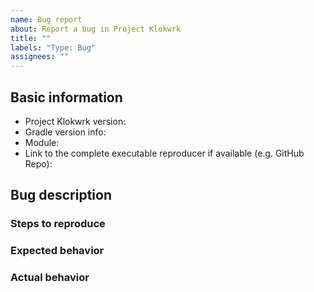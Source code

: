```yaml
---
name: Bug report
about: Report a bug in Project Klokwrk
title: ""
labels: "Type: Bug"
assignees: ""
---
```


<!--
  Please use Markdown syntax throughout the report for improved clarity.
  https://guides.github.com/features/mastering-markdown/

  Feel free to remove any section in the template that is not relevant or needed for your report.
  However, keep in mind that filling out those sections can significantly reduce resolution duration.
-->

## Basic information
* Project Klokwrk version:
  <!-- released version or snapshot version -->
  <!-- for snapshot version include main branch commit SHA (i.e. as given from "git rev-parse HEAD" command) -->
* Gradle version info:
  <!-- output of "./gradlew --version" command -->
* Module:
  <!-- Please, include name(s) of relevant Project Klokwrk's module(s). If not related to any specific module, specify "project" instead. -->
* Link to the complete executable reproducer if available (e.g. GitHub Repo):

## Bug description
<!--
  Please, describe the bug as clear and concisely as possible.
  If relevant and possible, also fill out the sub-sections below.
-->

### Steps to reproduce
<!-- Please, share all steps to reproduce the bug. -->

### Expected behavior
<!-- Please, describe the expected behavior. -->

### Actual behavior
<!--
  Please, describe the actual behavior as discovered.
  If available, provide the entire stack trace inside Markdown code block (```).
-->
